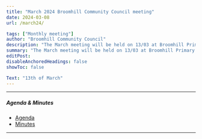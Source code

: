 ```yaml
---
title: "March 2024 Broomhill Community Council meeting" 
date: 2024-03-08
url: /march24/

tags: ["Monthly meeting"]
author: "Broomhill Community Council"
description: "The March meeting will be held on 13/03 at Broomhill Primary School." 
summary: "The March meeting will be held on 13/03 at Broomhill Primary School."
editPost:
disableAnchoredHeadings: false
showToc: false

Text: "13th of March"
---
```


---

##### Agenda & Minutes
+ [Agenda](/mar24.pdf)
+ [Minutes](/mar24m.pdf)

---

